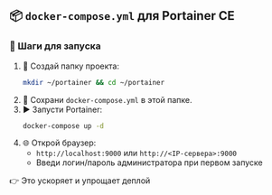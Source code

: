 ## 📦 `docker-compose.yml` для Portainer CE
### 🚀 Шаги для запуска
1. 📁 Создай папку проекта:
   ```bash
   mkdir ~/portainer && cd ~/portainer
   ```
2. 📝 Сохрани `docker-compose.yml` в этой папке.
3. ▶️ Запусти Portainer:
   ```bash
   docker-compose up -d
   ```
4. 🌐 Открой браузер:
    - `http://localhost:9000` или `http://<IP-сервера>:9000`
    - Введи логин/пароль администратора при первом запуске

👉 Это ускоряет и упрощает деплой
